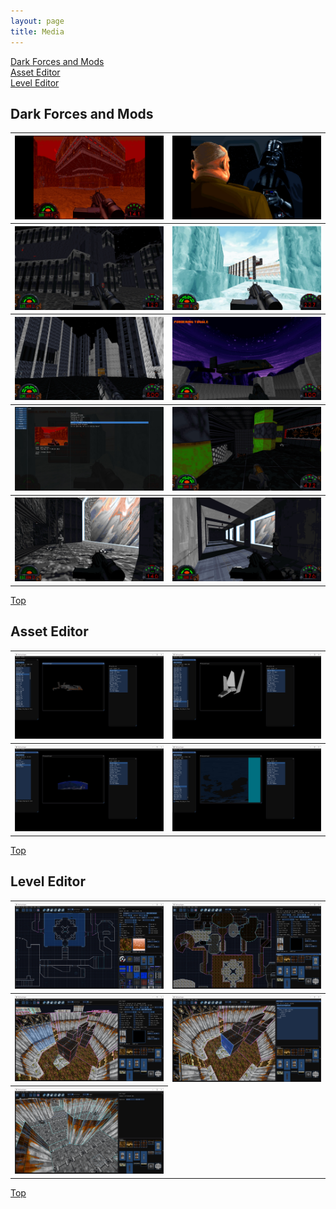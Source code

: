 ```yaml
---
layout: page
title: Media
---
```

[Dark Forces and Mods](#dark-forces-and-mods)<br>
[Asset Editor](#asset-editor)<br>
[Level Editor](#level-editor)

## Dark Forces and Mods
<table style="width:100%">
  <tr>
    <th><a href="screenshots/media1.jpg" class="inline"><img src="screenshots/media1.jpg" alt="media1" class="inline"/></a></th>
    <th><a href="screenshots/media2.jpg" class="inline"><img src="screenshots/media2.jpg" alt="media2" class="inline"/></a></th>
  </tr>
  <tr>
    <th><a href="screenshots/media3.jpg" class="inline"><img src="screenshots/media3.jpg" alt="media3" class="inline"/></a></th>
    <th><a href="screenshots/media4.jpg" class="inline"><img src="screenshots/media4.jpg" alt="media4" class="inline"/></a></th>
  </tr>
  <tr>
    <th><a href="screenshots/media5.jpg" class="inline"><img src="screenshots/media5.jpg" alt="media5" class="inline"/></a></th>
    <th><a href="screenshots/media6.jpg" class="inline"><img src="screenshots/media6.jpg" alt="media6" class="inline"/></a></th>
  </tr>
  <tr>
    <th><a href="screenshots/media7.jpg" class="inline"><img src="screenshots/media7.jpg" alt="media7" class="inline"/></a></th>
    <th><a href="screenshots/media8.jpg" class="inline"><img src="screenshots/media8.jpg" alt="media8" class="inline"/></a></th>
  </tr>
  <tr>
    <th><a href="screenshots/media9.jpg" class="inline"><img src="screenshots/media9.jpg" alt="media9" class="inline"/></a></th>
    <th><a href="screenshots/media10.jpg" class="inline"><img src="screenshots/media10.jpg" alt="media10" class="inline"/></a></th>
  </tr>
</table>
<a href="https://theforceengine.github.io/media.html">Top</a>

## Asset Editor
<table style="width:100%">
  <tr>
    <th><a href="screenshots/Asset1.jpg" class="inline"><img src="screenshots/Asset1.jpg" alt="Asset1" class="inline"/></a></th>
    <th><a href="screenshots/Asset2.jpg" class="inline"><img src="screenshots/Asset2.jpg" alt="Asset2" class="inline"/></a></th>
  </tr>
  <tr>
    <th><a href="screenshots/Asset3.jpg" class="inline"><img src="screenshots/Asset3.jpg" alt="Asset3" class="inline"/></a></th>
    <th><a href="screenshots/Asset4.jpg" class="inline"><img src="screenshots/Asset4.jpg" alt="Asset4" class="inline"/></a></th>
  </tr>
</table>
<a href="https://theforceengine.github.io/media.html">Top</a>

## Level Editor
<table style="width:100%">
  <tr>
    <th><a href="screenshots/LevelEditor1.jpg" class="inline"><img src="screenshots/LevelEditor1.jpg" alt="LevelEditor1" class="inline"/></a></th>
    <th><a href="screenshots/LevelEditor2.jpg" class="inline"><img src="screenshots/LevelEditor2.jpg" alt="LevelEditor2" class="inline"/></a></th>
  </tr>
  <tr>
    <th><a href="screenshots/LevelEditor3.jpg" class="inline"><img src="screenshots/LevelEditor3.jpg" alt="LevelEditor3" class="inline"/></a></th>
    <th><a href="screenshots/LevelEditor4.jpg" class="inline"><img src="screenshots/LevelEditor4.jpg" alt="LevelEditor4" class="inline"/></a></th>
  </tr>
  <tr>
    <th><a href="screenshots/LevelEditor5.jpg" class="inline"><img src="screenshots/LevelEditor5.jpg" alt="LevelEditor5" class="inline"/></a></th>
  </tr>
</table>
<a href="https://theforceengine.github.io/media.html">Top</a>
